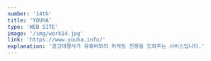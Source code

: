 ```yaml
---
number: '14th'
title: 'YOUHA'
type: 'WEB SITE'
image: '/img/work14.jpg'
link: 'https://www.youha.info/'
explanation: '광고대행사가 유튜버와의 마케팅 진행을 도와주는 서비스입니다.'
---
```

